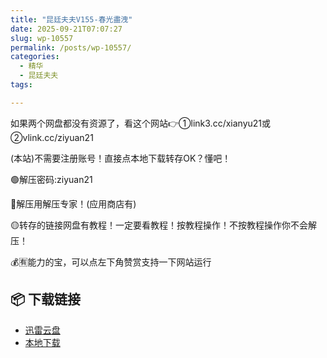 ```yaml
---
title: "昆廷夫夫V155-春光盡洩"
date: 2025-09-21T07:07:27
slug: wp-10557
permalink: /posts/wp-10557/
categories:
  - 精华
  - 昆廷夫夫
tags:

---
```


如果两个网盘都没有资源了，看这个网站👉①link3.cc/xianyu21或②vlink.cc/ziyuan21

(本站)不需要注册账号！直接点本地下载转存OK？懂吧！

🟢解压密码:ziyuan21

🔵解压用解压专家！(应用商店有)

🟡转存的链接网盘有教程！一定要看教程！按教程操作！不按教程操作你不会解压！

💰🈶能力的宝，可以点左下角赞赏支持一下网站运行

## 📦 下载链接
- [迅雷云盘](https://blziyuan21.com/pay-download/10557?key=4150fb72a9&down_id=0)
- [本地下载](https://blziyuan21.com/pay-download/10557?key=4150fb72a9&down_id=1)

